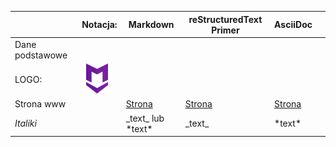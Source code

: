 |            | Notacja: | Markdown                                                                   | reStructuredText Primer                   | AsciiDoc                                     |   |
|------------|----------|----------------------------------------------------------------------------|-------------------------------------------|----------------------------------------------|---|
|Dane podstawowe| | | | | | |
|LOGO:|![alt text](https://github.com/adam-p/markdown-here/raw/master/src/common/images/icon48.png "Logo raz")||||
| Strona www |          | [Strona](https://github.com/adam-p/markdown-here/wiki/Markdown-Cheatsheet) | [Strona](http://sphinx-doc.org/rest.html) | [Strona](http://www.methods.co.nz/asciidoc/) |   |
| *Italiki*    |          |  \_text_ lub \*text*                               |  \_text_ |  \*text* |   |
